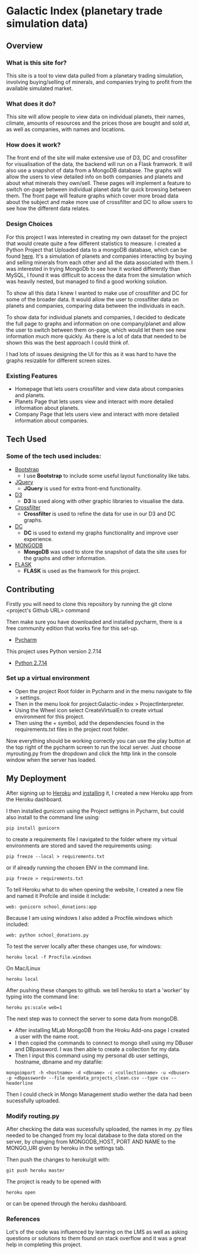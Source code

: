 # Galactic Index (planetary trade simulation data)

## Overview

### What is this site for?

This site is a tool to view data pulled from a planetary trading simulation, involving buying/selling of minerals, and companies trying to profit from the available simulated market.

### What does it do?

This site will allow people to view data on individual planets, their names, climate, amounts of resources and the prices those are bought and sold at, as well as companies, with names and locations.

### How does it work?

The front end of the site will make extensive use of D3, DC and crossfilter for visualisation of the data, the backend will run on a Flask framwork. It will also use a snapshot of data from a MongoDB database.
The graphs will allow the users to view detailed info on both companies and planets and about what minerals they own/sell. These pages will implement a feature to switch on-page between individual planet data for quick browsing between them. The front page will feature graphs which cover more broad data about the subject and make more use of crossfilter and DC to allow users to see how the different data relates.

### Design Choices

For this project I was interested in creating my own dataset for the project that would create quite a few different statistics to measure. I created a Python Project that Uploaded data to a mongoDB database, which can be found [here](https://github.com/kaiforward/GalacticIndex). It's a simulation of planets and companies interacting by buying and selling minerals from each other and all the data associated with them.
I was interested in trying MongoDb to see how it worked differently than MySQL, I found it was difficult to access the data from the simulation which was heavily nested, but managed to find a good working solution.

To show all this data I knew I wanted to make use of crossfilter and DC for some of the broader data. It would allow the user to crossfilter data on planets and companies, comparing data between the individuals in each.

To show data for individual planets and companies, I decided to dedicate the full page to graphs and information on one company/planet and allow the user to switch between them on-page, which would let them see new information much more quickly. As there is a lot of data that needed to be shown this was the best approach I could think of.

I had lots of issues designing the UI for this as it was hard to have the graphs resizable for different screen sizes.

### Existing Features
- Homepage that lets users crossfilter and view data about companies and planets.
- Planets Page that lets users view and interact with more detailed information about planets.
- Company Page that lets users view and interact with more detailed information about companies.

## Tech Used

### Some of the tech used includes:
- [Bootstrap](http://getbootstrap.com/)
    - I use **Bootstrap** to include some useful layout functionality like tabs.
- [JQuery](https://jquery.com/)
  - **JQuery** is used for extra front-end functionality.
- [D3](https://d3js.org/)
  - **D3** is used along with other graphic libraries to visualise the data.
- [Crossfilter](https://github.com/square/crossfilter)
  - **Crossfilter** is used to refine the data for use in our D3 and DC graphs.
- [DC](https://dc-js.github.io/dc.js/)
    - **DC** is used to extend my graphs functionality and improve user experience.
- [MONGODB](https://www.mongodb.com/)
    - **MongoDB** was used to store the snapshot of data the site uses for the graphs and other information.
- [FLASK](http://flask.pocoo.org/)
    - **FLASK** is used as the framwork for this project.
  
## Contributing

Firstly you will need to clone this repository by running the git clone <project's Github URL> command

Then make sure you have downloaded and installed pycharm, there is a free community edition that works fine for this set-up. 
- [Pycharm](https://www.jetbrains.com/pycharm/)

This project uses Python version 2.7.14
- [Python 2.7.14](https://www.python.org/downloads/)

### Set up a virtual environment

 - Open the project Root folder in Pycharm and in the menu navigate to file > settings.
 - Then in the menu look for project:Galactic-index > ProjectInterpreter.
 - Using the Wheel icon select CreateVirtualEn to create virtual environment for this project.
 - Then using the + symbol, add the dependencies found in the requirements.txt files in the project root folder.

Now everything should be working correctly you can use the play button at the top right of the pycharm screen to run the local server.
Just choose myrouting.py from the dropdown and click the http link in the console window when the server has loaded.

## My Deployment
After signing up to [Heroku](https://signup.heroku.com/) and [installing](https://devcenter.heroku.com/articles/heroku-cli) it, I created a new Heroku app from the Heroku dashboard.

I then installed gunicorn using the Project settigns in Pycharm, but could also install to the command line using:
```
pip install gunicorn
```

to create a requirements file I navigated to the folder where my virtual environments are stored and saved the requirements using:
```
pip freeze --local > requirements.txt
```
or if already running the chosen ENV in the command line.
```
pip freeze > requirements.txt
```

To tell Heroku what to do when opening the website, I created a new file and named it Profcile and inside it include:
```
web: gunicorn school_donations:app
```
Because I am using windows I also added a Procfile.windows which included:
```
web: python school_donations.py
```
To test the server locally after these changes use, for windows:
```
heroku local -f Procfile.windows
```
On Mac/Linux
```
heroku local
```

After pushing these changes to github. we tell heroku to start a 'worker' by typing into the command line:
```
heroku ps:scale web=1
```

The next step was to connect the server to some data from mongoDB.

- After installing MLab MongoDB from the Hroku Add-ons page I created a user with the name root.
- I then copied the commands to connect to mongo shell using my DBuser and DBpassword. I was then able to create a collection for my data.
- Then I input this command using my personal db user settings, hostname, dbname and my datafile:
```
mongoimport -h <hostname> -d <dbname> -c <collectionname> -u <dbuser> -p <dbpassword> --file opendata_projects_clean.csv --type csv --headerline
```

Then I could check in Mongo Management studio wether the data had been sucessfully uploaded.

### Modify routing.py

After checking the data was sucessfully uploaded, the names in my .py files needed to be changed from my local database to the data stored on the server, by changing from MONGODB_HOST, PORT AND NAME to the MONGO_URI given by heroku in the settings tab.

Then push the changes to heroku/git with:
```
git push heroku master
```
The project is ready to be opened with
```
heroku open
```
or can be opened through the heroku dashboard.

### References

Lot's of the code was influenced by learning on the LMS as well as asking questions or solutions to them found on stack overflow and it was a great help in completing this project.


